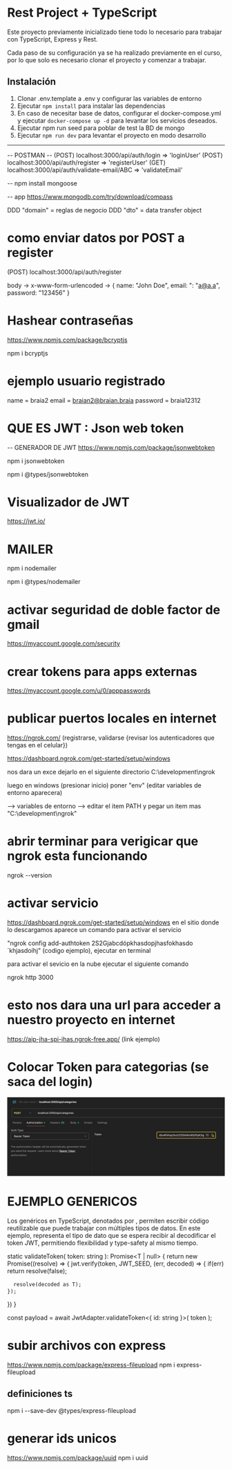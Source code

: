 # Rest Project + TypeScript

Este proyecto previamente inicializado tiene todo lo necesario para trabajar con TypeScript, Express y Rest.

Cada paso de su configuración ya se ha realizado previamente en el curso, por lo que solo es necesario clonar el proyecto y comenzar a trabajar.


## Instalación

1. Clonar .env.template a .env y configurar las variables de entorno
2. Ejecutar `npm install` para instalar las dependencias
3. En caso de necesitar base de datos, configurar el docker-compose.yml y ejecutar `docker-compose up -d` para levantar los servicios deseados.
4. Ejecutar npm run seed para poblar de test la BD de mongo
5. Ejecutar `npm run dev` para levantar el proyecto en modo desarrollo

---------------
-- POSTMAN --
(POST) localhost:3000/api/auth/login    => 'loginUser'
(POST) localhost:3000/api/auth/register => 'registerUser'
(GET) localhost:3000/api/auth/validate-email/ABC => 'validateEmail'


-- 
npm install mongoose

-- app
https://www.mongodb.com/try/download/compass

DDD "domain" = reglas de negocio
DDD "dto" = data transfer object

# como enviar datos por POST a register

(POST) localhost:3000/api/auth/register

body -> x-www-form-urlencoded -> {
  name: "John Doe",
  email: ": "a@a.a",
  password: "123456"
}


# Hashear contraseñas
https://www.npmjs.com/package/bcryptjs

npm i bcryptjs

# ejemplo usuario registrado

name = braia2
email = braian2@braian.braia
password = braia12312


# QUE ES JWT : Json web token

-- GENERADOR DE JWT
https://www.npmjs.com/package/jsonwebtoken

npm i jsonwebtoken

npm i @types/jsonwebtoken

# Visualizador de JWT

https://jwt.io/


# MAILER

npm i nodemailer

npm i @types/nodemailer


# activar seguridad de doble factor de gmail
https://myaccount.google.com/security

# crear tokens para apps externas
https://myaccount.google.com/u/0/apppasswords


# publicar puertos locales en internet

https://ngrok.com/
(registrarse, validarse {revisar los autenticadores que tengas en el celular})

https://dashboard.ngrok.com/get-started/setup/windows

nos dara un exce dejarlo en el siguiente directorio
C:\development\ngrok

luego en windows (presionar inicio) poner "env" (editar variables de entorno aparecera)

--> variables de entorno
  --> editar el item PATH
  y pegar un item mas "C:\development\ngrok"


# abrir terminar para verigicar que ngrok esta funcionando

ngrok --version

# activar servicio
https://dashboard.ngrok.com/get-started/setup/windows
en el sitio donde lo descargamos aparece un comando para activar el servicio

"ngrok config add-authtoken 2S2Gjabcdópkhasdopjhasfokhasdo´khjasdoíhj" (codigo ejemplo), ejecutar en terminal

para activar el sevicio en la nube ejecutar el siguiente comando

ngrok http 3000

# esto nos dara una url para acceder a nuestro proyecto en internet

https://aip-jha-spi-jhas.ngrok-free.app/ (link ejemplo)


# Colocar Token para categorias (se saca del login)

![Token Postman Categorias](_README_FILES/tockenPostmanCategorias.png)


# EJEMPLO GENERICOS

Los genéricos en TypeScript, denotados por <T>, permiten escribir código reutilizable que puede trabajar con múltiples tipos de datos. En este ejemplo, <T> representa el tipo de dato que se espera recibir al decodificar el token JWT, permitiendo flexibilidad y type-safety al mismo tiempo.

static validateToken<T>( token: string ): Promise<T | null> {
  return new Promise((resolve) => {
    jwt.verify(token, JWT_SEED, (err, decoded) => {
      if(err) return resolve(false);

      resolve(decoded as T);
    });
  })
}

const payload = await JwtAdapter.validateToken<{ id: string }>( token );



# subir archivos con express
https://www.npmjs.com/package/express-fileupload
npm i express-fileupload
## definiciones ts
npm i --save-dev @types/express-fileupload

# generar ids unicos
https://www.npmjs.com/package/uuid
npm i uuid